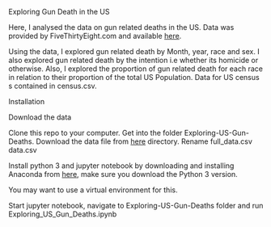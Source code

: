 Exploring Gun Death in the US



Here, I analysed the data on gun related deaths in the US. Data was provided by FiveThirtyEight.com and available [here](https://raw.githubusercontent.com/fivethirtyeight/guns-data/master/full_data.csv).

Using the data, I explored gun related death by Month, year, race and sex. I also explored gun related death by the intention i.e whether its homicide or otherwise. Also, I explored the proportion of gun related death for each race in relation to their proportion of the total US Population. Data for US census s contained in census.csv.


Installation

Download the data

Clone this repo to your computer.
Get into the folder Exploring-US-Gun-Deaths.
Download the data file from [here](https://raw.githubusercontent.com/fivethirtyeight/guns-data/master/full_data.csv) directory.
Rename full_data.csv data.csv

Install python 3 and jupyter notebook by downloading and installing Anaconda from [here](https://www.continuum.io/downloads), make sure you download the Python 3 version.

You may want to use a virtual environment for this.

Start jupyter notebook, navigate to Exploring-US-Gun-Deaths folder and run Exploring_US_Gun_Deaths.ipynb
